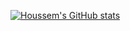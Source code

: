 
[![Houssem's GitHub stats](https://github-readme-stats.vercel.app/api?username=houssemalayet)](https://github.com/houssemalayet/github-readme-stats)

